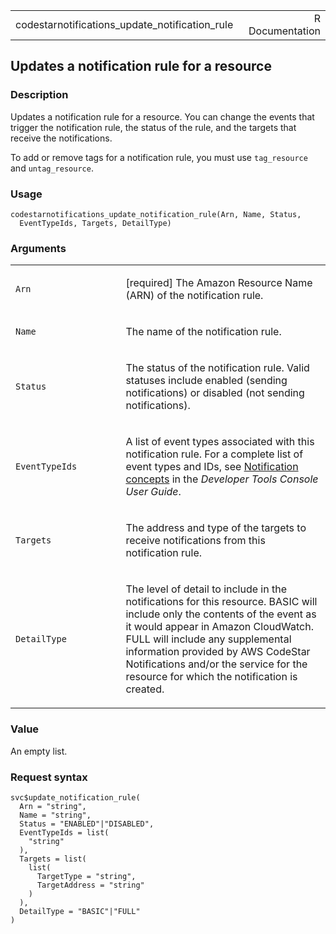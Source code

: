 <table style="width: 100%;">
<tbody>
<tr class="odd">
<td>codestarnotifications_update_notification_rule</td>
<td style="text-align: right;">R Documentation</td>
</tr>
</tbody>
</table>

## Updates a notification rule for a resource

### Description

Updates a notification rule for a resource. You can change the events
that trigger the notification rule, the status of the rule, and the
targets that receive the notifications.

To add or remove tags for a notification rule, you must use
`tag_resource` and `untag_resource`.

### Usage

    codestarnotifications_update_notification_rule(Arn, Name, Status,
      EventTypeIds, Targets, DetailType)

### Arguments

<table>
<colgroup>
<col style="width: 35%" />
<col style="width: 65%" />
</colgroup>
<tbody>
<tr class="odd">
<td><code
id="codestarnotifications_update_notification_rule_:_Arn">Arn</code></td>
<td><p>[required] The Amazon Resource Name (ARN) of the notification
rule.</p></td>
</tr>
<tr class="even">
<td><code
id="codestarnotifications_update_notification_rule_:_Name">Name</code></td>
<td><p>The name of the notification rule.</p></td>
</tr>
<tr class="odd">
<td><code
id="codestarnotifications_update_notification_rule_:_Status">Status</code></td>
<td><p>The status of the notification rule. Valid statuses include
enabled (sending notifications) or disabled (not sending
notifications).</p></td>
</tr>
<tr class="even">
<td><code
id="codestarnotifications_update_notification_rule_:_EventTypeIds">EventTypeIds</code></td>
<td><p>A list of event types associated with this notification rule. For
a complete list of event types and IDs, see <a
href="https://docs.aws.amazon.com/dtconsole/latest/userguide/concepts.html#concepts-api">Notification
concepts</a> in the <em>Developer Tools Console User
Guide</em>.</p></td>
</tr>
<tr class="odd">
<td><code
id="codestarnotifications_update_notification_rule_:_Targets">Targets</code></td>
<td><p>The address and type of the targets to receive notifications from
this notification rule.</p></td>
</tr>
<tr class="even">
<td><code
id="codestarnotifications_update_notification_rule_:_DetailType">DetailType</code></td>
<td><p>The level of detail to include in the notifications for this
resource. BASIC will include only the contents of the event as it would
appear in Amazon CloudWatch. FULL will include any supplemental
information provided by AWS CodeStar Notifications and/or the service
for the resource for which the notification is created.</p></td>
</tr>
</tbody>
</table>

### Value

An empty list.

### Request syntax

    svc$update_notification_rule(
      Arn = "string",
      Name = "string",
      Status = "ENABLED"|"DISABLED",
      EventTypeIds = list(
        "string"
      ),
      Targets = list(
        list(
          TargetType = "string",
          TargetAddress = "string"
        )
      ),
      DetailType = "BASIC"|"FULL"
    )

